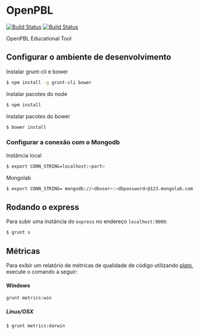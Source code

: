 # OpenPBL

[![Build Status](https://travis-ci.org/DuduMonkey/OpenPBL.svg?branch=master)](https://travis-ci.org/DuduMonkey/OpenPBL)
[![Build Status](https://drone.io/github.com/DuduMonkey/OpenPBL/status.png)](https://drone.io/github.com/DuduMonkey/OpenPBL/latest)

OpenPBL Educational Tool

## Configurar o ambiente de desenvolvimento


Instalar grunt-cli e bower

```sh
$ npm install -g grunt-cli bower
```

Instalar pacotes do node

```sh
$ npm install
```

Instalar pacotes do bower

```sh
$ bower install
```

### Configurar a conexão com o Mongodb

Instância local
```sh
$ export CONN_STRING=localhost:<port>
```
Mongolab
```sh
$ export CONN_STRING= mongodb://<dbuser>:<dbpassword>@123.mongolab.com:4232/base
```

## Rodando o express

Para subir uma instância do `express` no endereço `localhost:9000`:

```sh
$ grunt s
```

## Métricas

Para exibir um relatório de métricas de qualidade de código utilizando [plato](https://github.com/jsoverson/plato), execute o comando a seguir:

#### Windows

```sh
grunt metrics:win
```

##### Linux/OSX

```sh
$ grunt metrics:darwin
```
